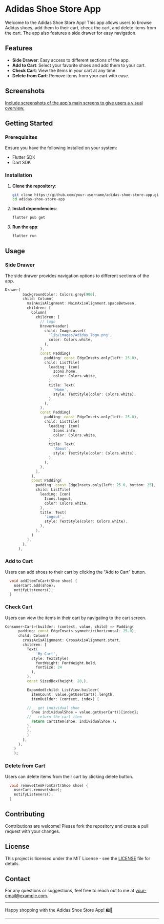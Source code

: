 # Adidas Shoe Store App

Welcome to the Adidas Shoe Store App! This app allows users to browse Adidas shoes, add them to their cart, check the cart, and delete items from the cart. The app also features a side drawer for easy navigation.

## Features

- **Side Drawer**: Easy access to different sections of the app.
- **Add to Cart**: Select your favorite shoes and add them to your cart.
- **Check Cart**: View the items in your cart at any time.
- **Delete from Cart**: Remove items from your cart with ease.

## Screenshots

[Include screenshots of the app's main screens to give users a visual overview.](https://github.com/user-attachments/assets/27272a4f-9778-4b4e-af56-ed878049d838)

## Getting Started

### Prerequisites

Ensure you have the following installed on your system:

- Flutter SDK
- Dart SDK

### Installation

1. **Clone the repository**:

    ```bash
    git clone https://github.com/your-username/adidas-shoe-store-app.git
    cd adidas-shoe-store-app
    ```

2. **Install dependencies**:

    ```bash
    flutter pub get
    ```

3. **Run the app**:

    ```bash
    flutter run
    ```

## Usage

### Side Drawer

The side drawer provides navigation options to different sections of the app.

```dart
Drawer(
        backgroundColor: Colors.grey[900],
        child: Column(
          mainAxisAlignment: MainAxisAlignment.spaceBetween,
          children: [
            Column(
              children: [
                // logo
                DrawerHeader(
                  child: Image.asset(
                    'lib/images/Adidas_logo.png',
                    color: Colors.white,
                  ),
                ),
                const Padding(
                  padding: const EdgeInsets.only(left: 25.0),
                  child: ListTile(
                    leading: Icon(
                      Icons.home,
                      color: Colors.white,
                    ),
                    title: Text(
                      'Home',
                      style: TextStyle(color: Colors.white),
                    ),
                  ),
                ),
                const Padding(
                  padding: const EdgeInsets.only(left: 25.0),
                  child: ListTile(
                    leading: Icon(
                      Icons.info,
                      color: Colors.white,
                    ),
                    title: Text(
                      'About',
                      style: TextStyle(color: Colors.white),
                    ),
                  ),
                ),
              ],
            ),
            const Padding(
              padding: const EdgeInsets.only(left: 25.0, bottom: 25),
              child: ListTile(
                leading: Icon(
                  Icons.logout,
                  color: Colors.white,
                ),
                title: Text(
                  'Logout',
                  style: TextStyle(color: Colors.white),
                ),
              ),
            )
          ],
        ),
      ),
```

### Add to Cart

Users can add shoes to their cart by clicking the "Add to Cart" button.

```dart
  void addItemToCart(Shoe shoe) {
    userCart.add(shoe);
    notifyListeners();
  }
```

### Check Cart

Users can view the items in their cart by navigating to the cart screen.

```dart
Consumer<Cart>(builder: (context, value, child) => Padding(
      padding: const EdgeInsets.symmetric(horizontal: 25.0),
      child: Column(
        crossAxisAlignment: CrossAxisAlignment.start,
        children: [
          Text(
              'My Cart',
            style: TextStyle(
              fontWeight: FontWeight.bold,
              fontSize: 24
            ),
          ),
          const SizedBox(height: 20,),

          Expanded(child: ListView.builder(
            itemCount: value.getUserCart().length,
            itemBuilder: (context, index) {

          //   get individual shoe
            Shoe individualShoe = value.getUserCart()[index];
          //   return the cart item
            return CartItem(shoe: individualShoe,);
          },
          ),
          )
        ],
      ),
    )
    );
```

### Delete from Cart

Users can delete items from their cart by clicking delete button.

```dart
  void removeItemFromCart(Shoe shoe) {
    userCart.remove(shoe);
    notifyListeners();
  }
```

## Contributing

Contributions are welcome! Please fork the repository and create a pull request with your changes.

## License

This project is licensed under the MIT License - see the [LICENSE](LICENSE) file for details.

## Contact

For any questions or suggestions, feel free to reach out to me at [your-email@example.com](mailto:your-email@example.com).

---

Happy shopping with the Adidas Shoe Store App! 🛍️👟

---

